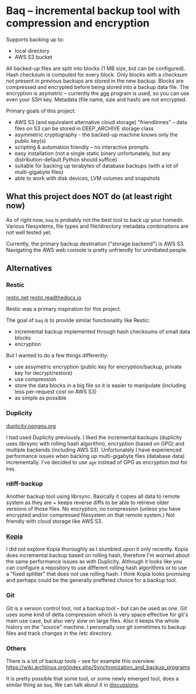 Baq – incremental backup tool with compression and encryption
=============================================================

Supports backing up to:

- local directory
- AWS S3 bucket

All backed-up files are split into blocks (1 MB size, but can be configured).
Hash checksum is computed for every block.
Only blocks with a checksum not present in previous backups are stored in the new backup.
Blocks are compressed and encrypted before being stored into a backup data file.
The encryption is asymetric – currently the [age](https://age-encryption.org/) program is used, so you can use even your SSH key.
Metadata (file name, size and hash) are not encrypted.

Primary goals of this project:

- AWS S3 (and equivalent alternative cloud storage) "friendlinnes" – data files on S3 can be stored in DEEP_ARCHIVE storage class
- asymmetric cryptography - the backed-up machine knows only the public key(s)
- scripting & automation friendly – no interactive prompts
- easy installation (not a single static binary unfortunately, but any distribution-default Python should suffice)
- suitable for backing up terabytes of database backups (with a lot of multi-gigabyte files)
- able to work with disk devices, LVM volumes and snapshots


What this project does NOT do (at least right now)
--------------------------------------------------

As of right now, `baq` is probably not the best tool to back up your homedir.
Various filesystems, file types and file/directory metadata combinations are not well tested yet.

Currently, the primary backup destination ("storage backend") is AWS S3.
Navigating the AWS web console is pretty unfriendly for uninitiated people.


Alternatives
------------

### Restic

[restic.net](https://restic.net/)
[restic.readthedocs.io](https://restic.readthedocs.io/)

Restic was a primary inspiration for this project.

The goal of `baq` is to provide similar functionality like Restic:

- incremental backup implemented through hash checksums of small data blocks
- encryption

But I wanted to do a few things differently:

- use assymetric encryption (public key for encryption/backup, private key for decrypt/restore)
- use compression
- store the data blocks in a big file so it is easier to manipulate (including less per-request cost on AWS S3)
- as simple as possible


### Duplicity

[duplicity.nongnu.org](http://duplicity.nongnu.org/)

I had used Duplicity previously.
I liked the incremental backups (duplicity uses librsync with rolling hash algorithm), encryption (based on GPG) and multiple backends (including AWS S3).
Unfortunately I have experienced performance issues when backing up multi-gigabyte files (database data) incrementally.
I've decided to use `age` instead of GPG as encryption tool for `baq`.


### rdiff-backup

Another backup tool using librsync.
Basically it copies all data to remote system as they are + keeps reverse diffs to be able to retrieve older versions of those files.
No encryption, no compression (unless you have encrypted and/or compressed filesystem on that remote system.)
Not friendly with cloud storage like AWS S3.


### [Kopia](https://kopia.io/)

I did not explore Kopia thoroughly as I stumbled upon it only recently.
Kopia does incremental backup based on rolling hash, therefore I'm worried about the same performance issues as with Duplicity.
Although it looks like you can configure a repository to use different rolling hash algorithms or to use a "fixed splitter" that does not use rolling hash.
I think Kopia looks promising and perhaps could be the generally preffered choice for a backup tool.


### Git

Git is a version control tool, not a backup tool – but can be used as one.
Git uses some kind of delta compression which is very space effective for git's main use case, but also very slow on large files.
Also it keeps the whole history on the "source" machine.
I personally use git sometimes to backup files and track changes in the /etc directory.


### Others

There is a lot of backup tools – see for example this overview: https://wiki.archlinux.org/index.php/Synchronization_and_backup_programs

It is pretty possible that some tool, or some newly emerged tool, does a similar thing as `baq`.
We can talk about it in [discussions](https://github.com/messa/baq/discussions).
